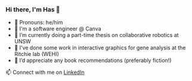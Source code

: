 ### Hi there, I'm Has 👋

- 🌟 Pronouns: he/him
- 🌱 I'm a software engineer @ Canva
- 🌱 I’m currently doing a part-time thesis on collaborative robotics at UNSW
- 🔭 I've done some work in interactive graphics for gene analysis at the Ritchie lab (WEHI)
- 🤔 I’d appreciate any book recommendations (preferably fiction!)

📫 Connect with me on [LinkedIn](https://www.linkedin.com/in/hasaru-k-069a2415b?trk=people-guest_people_search-card)
